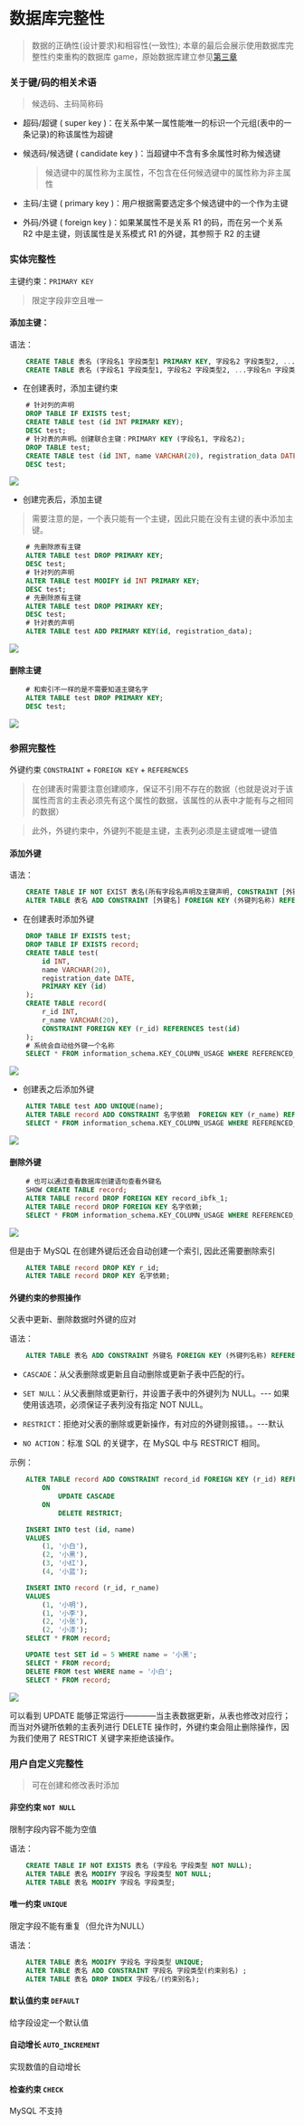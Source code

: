 # **数据库完整性**

> 数据的正确性(设计要求)和相容性(一致性); 本章的最后会展示使用数据库完整性约束重构的数据库 game，原始数据库建立参见[第三章](../chapter3/README.md)

### 关于键/码的相关术语

> 候选码、主码简称码

+ 超码/超键 ( super key )：在关系中某一属性能唯一的标识一个元组(表中的一条记录)的称该属性为超键

+ 候选码/候选键 ( candidate key )：当超键中不含有多余属性时称为候选键
    
    > 候选键中的属性称为主属性，不包含在任何候选键中的属性称为非主属性

+ 主码/主键 ( primary key )：用户根据需要选定多个候选键中的一个作为主键

+ 外码/外键 ( foreign key )：如果某属性不是关系 R1 的码，而在另一个关系 R2 中是主键，则该属性是关系模式 R1 的外键，其参照于 R2 的主键

### 实体完整性
        
主键约束：`PRIMARY KEY`

> 限定字段非空且唯一

#### 添加主键：

语法：

```sql
    CREATE TABLE 表名 (字段名1 字段类型1 PRIMARY KEY, 字段名2 字段类型2, ...字段名n 字段类型n);
    CREATE TABLE 表名 (字段名1 字段类型1, 字段名2 字段类型2, ...字段名n 字段类型n, PRIMARY KEY(字段名)); 
```

+ 在创建表时，添加主键约束

```sql
    # 针对列的声明
    DROP TABLE IF EXISTS test;
    CREATE TABLE test (id INT PRIMARY KEY);
    DESC test;
    # 针对表的声明。创建联合主键：PRIMARY KEY (字段名1, 字段名2);
    DROP TABLE test;
    CREATE TABLE test (id INT, name VARCHAR(20), registration_data DATE, PRIMARY KEY(id, registration_data));
    DESC test;
```

![ ](./img/4-2-1.png)

+ 创建完表后，添加主键

> 需要注意的是，一个表只能有一个主键，因此只能在没有主键的表中添加主键。

```sql
    # 先删除原有主键 
    ALTER TABLE test DROP PRIMARY KEY;
    DESC test;
    # 针对列的声明
    ALTER TABLE test MODIFY id INT PRIMARY KEY;
    DESC test;
    # 先删除原有主键 
    ALTER TABLE test DROP PRIMARY KEY;
    DESC test;
    # 针对表的声明
    ALTER TABLE test ADD PRIMARY KEY(id, registration_data);
```

![ ](./img/4-2-2.png)

#### 删除主键

```sql
    # 和索引不一样的是不需要知道主键名字
    ALTER TABLE test DROP PRIMARY KEY;
    DESC test;
```

![ ](./img/4-2-3.png)

### 参照完整性

外键约束  `CONSTRAINT` + `FOREIGN KEY` + `REFERENCES`

> 在创建表时需要注意创建顺序，保证不引用不存在的数据（也就是说对于该属性而言的主表必须先有这个属性的数据，该属性的从表中才能有与之相同的数据）

> 此外，外键约束中，外键列不能是主键，主表列必须是主键或唯一键值

#### 添加外键

语法：

```sql
    CREATE TABLE IF NOT EXIST 表名(所有字段名声明及主键声明, CONSTRAINT [外键名] FOREIGN KEY (外键列名称) REFERENCES 主表名(主表字段名));
    ALTER TABLE 表名 ADD CONSTRAINT [外键名] FOREIGN KEY (外键列名称) REFERENCES 主表名(主表字段名);
```

+ 在创建表时添加外键

```sql
    DROP TABLE IF EXISTS test;
    DROP TABLE IF EXISTS record;
    CREATE TABLE test(
        id INT,
        name VARCHAR(20),
        registration_date DATE,
        PRIMARY KEY (id)
    );
    CREATE TABLE record(
        r_id INT,
        r_name VARCHAR(20),
        CONSTRAINT FOREIGN KEY (r_id) REFERENCES test(id)
    );
    # 系统会自动给外键一个名称
    SELECT * FROM information_schema.KEY_COLUMN_USAGE WHERE REFERENCED_TABLE_NAME='test';
```

![ ](./img/4-2-4.png)

+ 创建表之后添加外键

```sql
    ALTER TABLE test ADD UNIQUE(name);
    ALTER TABLE record ADD CONSTRAINT 名字依赖  FOREIGN KEY (r_name) REFERENCES test(name);
    SELECT * FROM information_schema.KEY_COLUMN_USAGE WHERE REFERENCED_TABLE_NAME='test';
```

![ ](./img/4-2-5.png)

#### 删除外键

```sql
    # 也可以通过查看数据库创建语句查看外键名
    SHOW CREATE TABLE record;
    ALTER TABLE record DROP FOREIGN KEY record_ibfk_1;
    ALTER TABLE record DROP FOREIGN KEY 名字依赖;
    SELECT * FROM information_schema.KEY_COLUMN_USAGE WHERE REFERENCED_TABLE_NAME='test';
```

![ ](./img/4-2-6.png)

但是由于 MySQL 在创建外键后还会自动创建一个索引, 因此还需要删除索引

```sql
    ALTER TABLE record DROP KEY r_id;
    ALTER TABLE record DROP KEY 名字依赖;
```

#### 外键约束的参照操作

父表中更新、删除数据时外键的应对

语法：

```sql
    ALTER TABLE 表名 ADD CONSTRAINT 外键名 FOREIGN KEY (外键列名称) REFERENCES 主表名(主表字段名) ON UPDATE CASCADE ON DELETE CASCADE;
```

+ `CASCADE`：从父表删除或更新且自动删除或更新子表中匹配的行。

+ `SET NULL`：从父表删除或更新行，并设置子表中的外键列为 NULL。--- 如果使用该选项，必须保证子表列没有指定 NOT NULL。

+ `RESTRICT`：拒绝对父表的删除或更新操作，有对应的外键则报错。。---默认

+ `NO ACTION`：标准 SQL 的关键字，在 MySQL 中与 RESTRICT 相同。

示例：

```sql
    ALTER TABLE record ADD CONSTRAINT record_id FOREIGN KEY (r_id) REFERENCES test(id)
        ON
            UPDATE CASCADE
        ON
            DELETE RESTRICT;

    INSERT INTO test (id, name)
    VALUES
        (1, '小白'),
        (2, '小黑'),
        (3, '小红'),
        (4, '小蓝');

    INSERT INTO record (r_id, r_name)
    VALUES
        (1, '小明'),
        (1, '小李'),
        (2, '小张'),
        (2, '小漆');
    SELECT * FROM record;

    UPDATE test SET id = 5 WHERE name = '小黑';
    SELECT * FROM record;
    DELETE FROM test WHERE name = '小白';
    SELECT * FROM record;
```

![ ](./img/4-2-7.png)

可以看到 UPDATE 能够正常运行————当主表数据更新，从表也修改对应行；而当对外键所依赖的主表列进行 DELETE 操作时，外键约束会阻止删除操作，因为我们使用了 RESTRICT 关键字来拒绝该操作。

### 用户自定义完整性

> 可在创建和修改表时添加

#### 非空约束 `NOT NULL`

限制字段内容不能为空值

语法：

```sql
    CREATE TABLE IF NOT EXISTS 表名 (字段名 字段类型 NOT NULL);
    ALTER TABLE 表名 MODIFY 字段名 字段类型 NOT NULL;
    ALTER TABLE 表名 MODIFY 字段名 字段类型;
```

#### 唯一约束 `UNIQUE`

限定字段不能有重复（但允许为NULL）

语法：

```sql
    ALTER TABLE 表名 MODIFY 字段名 字段类型 UNIQUE;
    ALTER TABLE 表名 ADD CONSTRAINT 字段名 字段类型(约束别名) ;
    ALTER TABLE 表名 DROP INDEX 字段名/(约束别名);
```

#### 默认值约束 `DEFAULT`

给字段设定一个默认值

#### 自动增长 `AUTO_INCREMENT`

实现数值的自动增长

#### 检查约束 `CHECK`

MySQL 不支持


